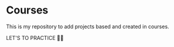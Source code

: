 # Courses

This is my repository to add projects based and created in courses.

LET'S TO PRACTICE 🎯💥
